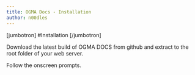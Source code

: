 ```yaml
---
title: OGMA Docs - Installation
author: n00dles
---
```

[jumbotron]
#Installation
[/jumbotron]

Download the latest build of OGMA DOCS from github and extract to the root folder of your web server.  

Follow the onscreen prompts. 

